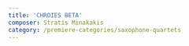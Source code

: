 ```yaml
---
title: 'CHROIES BETA'
composer: Stratis Minakakis
category: /premiere-categories/saxophone-quartets
---
```

